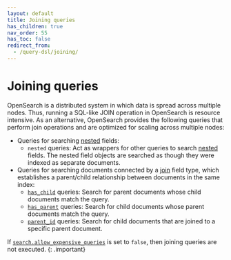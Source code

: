 ```yaml
---
layout: default
title: Joining queries
has_children: true
nav_order: 55
has_toc: false
redirect_from:
  - /query-dsl/joining/
---
```


# Joining queries

OpenSearch is a distributed system in which data is spread across multiple nodes. Thus, running a SQL-like JOIN operation in OpenSearch is resource intensive. As an alternative, OpenSearch provides the following queries that perform join operations and are optimized for scaling across multiple nodes:


- Queries for searching [nested]({{site.url}}{{site.baseurl}}/mappings/supported-field-types/nested/) fields:
    - `nested` queries: Act as wrappers for other queries to search [nested]({{site.url}}{{site.baseurl}}/mappings/supported-field-types/nested/) fields. The nested field objects are searched as though they were indexed as separate documents.
- Queries for searching documents connected by a [join]({{site.url}}{{site.baseurl}}/mappings/supported-field-types/join/) field type, which establishes a parent/child relationship between documents in the same index:
    - [`has_child`]({{site.url}}{{site.baseurl}}/query-dsl/joining/has-child/) queries: Search for parent documents whose child documents match the query.
    - [`has_parent`]({{site.url}}{{site.baseurl}}/query-dsl/joining/has-parent/) queries: Search for child documents whose parent documents match the query.
    - [`parent_id`]({{site.url}}{{site.baseurl}}/query-dsl/joining/parent-id/) queries: Search for child documents that are joined to a specific parent document. 

If [`search.allow_expensive_queries`]({{site.url}}{{site.baseurl}}/query-dsl/index/#expensive-queries) is set to `false`, then joining queries are not executed.
{: .important}